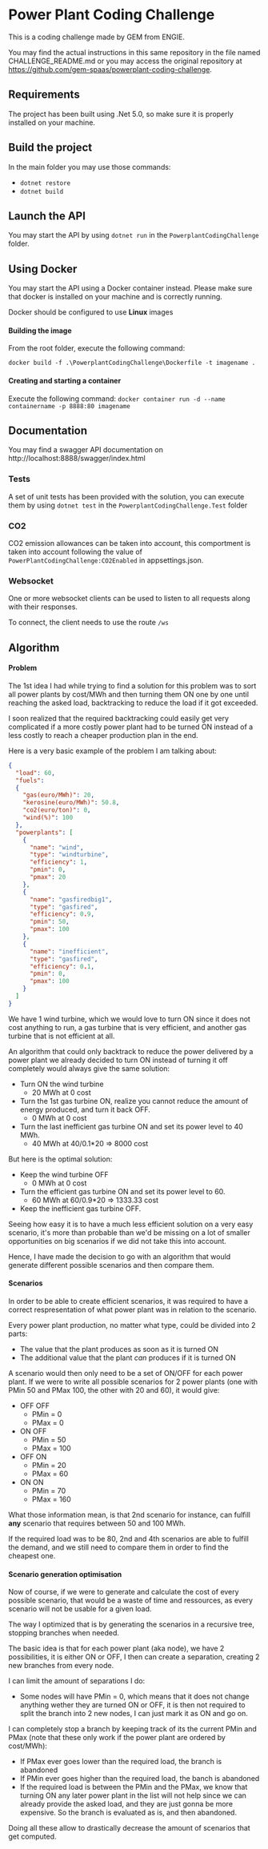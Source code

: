# Power Plant Coding Challenge

This is a coding challenge made by GEM from ENGIE. 

You may find the actual instructions in this same repository in the file named CHALLENGE_README.md or you may access the original repository at https://github.com/gem-spaas/powerplant-coding-challenge. 

## Requirements

The project has been built using .Net 5.0, so make sure it is properly installed on your machine.

## Build the project

In the main folder you may use those commands:
* `dotnet restore`
* `dotnet build`

## Launch the API

You may start the API by using `dotnet run` in the `PowerplantCodingChallenge` folder.

## Using Docker

You may start the API using a Docker container instead.
Please make sure that docker is installed on your machine and is correctly running.

Docker should be configured to use **Linux** images

#### Building the image 

From the root folder, execute the following command:

`docker build -f .\PowerplantCodingChallenge\Dockerfile -t imagename .`

#### Creating and starting a container

Execute the following command:
`docker container run -d --name containername -p 8888:80 imagename`

## Documentation

You may find a swagger API documentation on http://localhost:8888/swagger/index.html

### Tests

A set of unit tests has been provided with the solution, you can execute them by using `dotnet test` in the `PowerplantCodingChallenge.Test` folder

### CO2

CO2 emission allowances can be taken into account, this comportment is taken into account following the value of `PowerPlantCodingChallenge:CO2Enabled` in appsettings.json.

### Websocket

One or more websocket clients can be used to listen to all requests along with their responses.

To connect, the client needs to use the route `/ws`

## Algorithm

#### Problem
The 1st idea I had while trying to find a solution for this problem was to sort all power plants by cost/MWh and then turning them ON one by one until reaching the asked load, backtracking to reduce the load if it got exceeded.

I soon realized that the required backtracking could easily get very complicated if a more costly power plant had to be turned ON instead of a less costly to reach a cheaper production plan in the end.

Here is a very basic example of the problem I am talking about:
```json
{
  "load": 60,
  "fuels":
  {
    "gas(euro/MWh)": 20,
    "kerosine(euro/MWh)": 50.8,
    "co2(euro/ton)": 0,
    "wind(%)": 100
  },
  "powerplants": [
    {
      "name": "wind",
      "type": "windturbine",
      "efficiency": 1,
      "pmin": 0,
      "pmax": 20
    },
    {
      "name": "gasfiredbig1",
      "type": "gasfired",
      "efficiency": 0.9,
      "pmin": 50,
      "pmax": 100
    },
    {
      "name": "inefficient",
      "type": "gasfired",
      "efficiency": 0.1,
      "pmin": 0,
      "pmax": 100
    }
  ]
}
```
We have 1 wind turbine, which we would love to turn ON since it does not cost anything to run, a gas turbine that is very efficient, and another gas turbine that is not efficient at all.

An algorithm that could only backtrack to reduce the power delivered by a power plant we already decided to turn ON instead of turning it off completely would always give the same solution:
- Turn ON the wind turbine
  - 20 MWh at 0 cost
- Turn the 1st gas turbine ON, realize you cannot reduce the amount of energy produced, and turn it back OFF.
  - 0 MWh at 0 cost
- Turn the last inefficient gas turbine ON and set its power level to 40 MWh.
  - 40 MWh at 40/0.1*20 => 8000 cost

But here is the optimal solution:
- Keep the wind turbine OFF
  - 0 MWh at 0 cost
- Turn the efficient gas turbine ON and set its power level to 60.
  - 60 MWh at 60/0.9*20 => 1333.33 cost
- Keep the inefficient gas turbine OFF.

Seeing how easy it is to have a much less efficient solution on a very easy scenario, it's more than probable than we'd be missing on a lot of smaller opportunities on big scenarios if we did not take this into account.

Hence, I have made the decision to go with an algorithm that would generate different possible scenarios and then compare them.

#### Scenarios

In order to be able to create efficient scenarios, it was required to have a correct respresentation of what power plant was in relation to the scenario.

Every power plant production, no matter what type, could be divided into 2 parts: 
- The value that the plant produces as soon as it is turned ON
- The additional value that the plant *can* produces if it is turned ON

A scenario would then only need to be a set of ON/OFF for each power plant. If we were to write all possible scenarios for 2 power plants (one with PMin 50 and PMax 100, the other with 20 and 60), it would give:
- OFF OFF 
  - PMin = 0
  - PMax = 0
- ON OFF
  - PMin = 50
  - PMax = 100
- OFF ON
  - PMin = 20
  - PMax = 60
- ON ON
  - PMin = 70
  - PMax = 160

What those information mean, is that 2nd scenario for instance, can fulfill **any** scenario that requires between 50 and 100 MWh.

If the required load was to be 80, 2nd and 4th scenarios are able to fulfill the demand, and we still need to compare them in order to find the cheapest one.

#### Scenario generation optimisation

Now of course, if we were to generate and calculate the cost of every possible scenario, that would be a waste of time and ressources, as every scenario will not be usable for a given load.

The way I optimized that is by generating the scenarios in a recursive tree, stopping branches when needed.

The basic idea is that for each power plant (aka node), we have 2 possibilities, it is either ON or OFF, I then can create a separation, creating 2 new branches from every node.

I can limit the amount of separations I do:
- Some nodes will have PMin = 0, which means that it does not change anything wether they are turned ON or OFF, it is then not required to split the branch into 2 new nodes, I can just mark it as ON and go on.

I can completely stop a branch by keeping track of its the current PMin and PMax (note that these only work if the power plant are ordered by cost/MWh):
- If PMax ever goes lower than the required load, the branch is abandoned
- If PMin ever goes higher than the required load, the banch is abandoned
- If the required load is between the PMin and the PMax, we know that turning ON any later power plant in the list will not help since we can already provide the asked load, and they are just gonna be more expensive. So the branch is evaluated as is, and then abandoned.

Doing all these allow to drastically decrease the amount of scenarios that get computed.